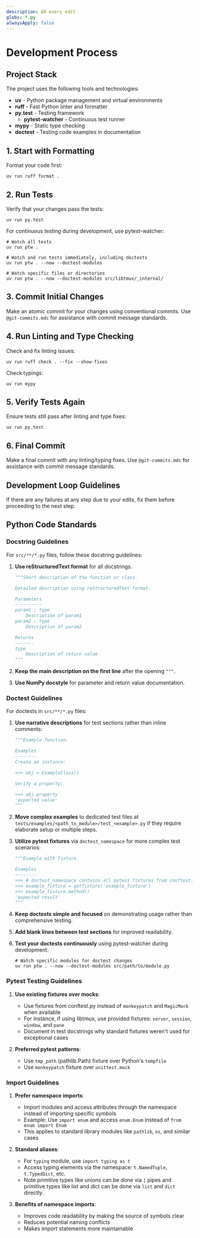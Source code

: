 ```yaml
---
description: QA every edit
globs: *.py
alwaysApply: false
---
```


# Development Process

## Project Stack

The project uses the following tools and technologies:

- **uv** - Python package management and virtual environments
- **ruff** - Fast Python linter and formatter
- **py.test** - Testing framework
  - **pytest-watcher** - Continuous test runner
- **mypy** - Static type checking
- **doctest** - Testing code examples in documentation

## 1. Start with Formatting

Format your code first:

```
uv run ruff format .
```

## 2. Run Tests

Verify that your changes pass the tests:

```
uv run py.test
```

For continuous testing during development, use pytest-watcher:

```
# Watch all tests
uv run ptw .

# Watch and run tests immediately, including doctests
uv run ptw . --now --doctest-modules

# Watch specific files or directories
uv run ptw . --now --doctest-modules src/libtmux/_internal/
```

## 3. Commit Initial Changes

Make an atomic commit for your changes using conventional commits.
Use `@git-commits.mdc` for assistance with commit message standards.

## 4. Run Linting and Type Checking

Check and fix linting issues:

```
uv run ruff check . --fix --show-fixes
```

Check typings:

```
uv run mypy
```

## 5. Verify Tests Again

Ensure tests still pass after linting and type fixes:

```
uv run py.test
```

## 6. Final Commit

Make a final commit with any linting/typing fixes.
Use `@git-commits.mdc` for assistance with commit message standards.

## Development Loop Guidelines

If there are any failures at any step due to your edits, fix them before proceeding to the next step.

## Python Code Standards

### Docstring Guidelines

For `src/**/*.py` files, follow these docstring guidelines:

1. **Use reStructuredText format** for all docstrings.
   ```python
   """Short description of the function or class.

   Detailed description using reStructuredText format.

   Parameters
   ----------
   param1 : type
       Description of param1
   param2 : type
       Description of param2

   Returns
   -------
   type
       Description of return value
   """
   ```

2. **Keep the main description on the first line** after the opening `"""`.

3. **Use NumPy docstyle** for parameter and return value documentation.

### Doctest Guidelines

For doctests in `src/**/*.py` files:

1. **Use narrative descriptions** for test sections rather than inline comments:
   ```python
   """Example function.

   Examples
   --------
   Create an instance:

   >>> obj = ExampleClass()

   Verify a property:

   >>> obj.property
   'expected value'
   """
   ```

2. **Move complex examples** to dedicated test files at `tests/examples/<path_to_module>/test_<example>.py` if they require elaborate setup or multiple steps.

3. **Utilize pytest fixtures** via `doctest_namespace` for more complex test scenarios:
   ```python
   """Example with fixture.

   Examples
   --------
   >>> # doctest_namespace contains all pytest fixtures from conftest.py
   >>> example_fixture = getfixture('example_fixture')
   >>> example_fixture.method()
   'expected result'
   """
   ```

4. **Keep doctests simple and focused** on demonstrating usage rather than comprehensive testing.

5. **Add blank lines between test sections** for improved readability.

6. **Test your doctests continuously** using pytest-watcher during development:
   ```
   # Watch specific modules for doctest changes
   uv run ptw . --now --doctest-modules src/path/to/module.py
   ```

### Pytest Testing Guidelines

1. **Use existing fixtures over mocks**:
   - Use fixtures from conftest.py instead of `monkeypatch` and `MagicMock` when available
   - For instance, if using libtmux, use provided fixtures: `server`, `session`, `window`, and `pane`
   - Document in test docstrings why standard fixtures weren't used for exceptional cases

2. **Preferred pytest patterns**:
   - Use `tmp_path` (pathlib.Path) fixture over Python's `tempfile`
   - Use `monkeypatch` fixture over `unittest.mock`

### Import Guidelines

1. **Prefer namespace imports**:
   - Import modules and access attributes through the namespace instead of importing specific symbols
   - Example: Use `import enum` and access `enum.Enum` instead of `from enum import Enum`
   - This applies to standard library modules like `pathlib`, `os`, and similar cases

2. **Standard aliases**:
   - For `typing` module, use `import typing as t`
   - Access typing elements via the namespace: `t.NamedTuple`, `t.TypedDict`, etc.
   - Note primitive types like unions can be done via `|` pipes and primitive types like list and dict can be done via `list` and `dict` directly.

3. **Benefits of namespace imports**:
   - Improves code readability by making the source of symbols clear
   - Reduces potential naming conflicts
   - Makes import statements more maintainable
